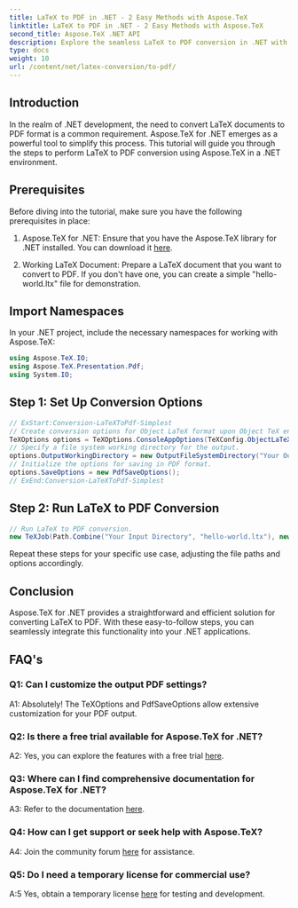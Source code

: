 ```yaml
---
title: LaTeX to PDF in .NET - 2 Easy Methods with Aspose.TeX
linktitle: LaTeX to PDF in .NET - 2 Easy Methods with Aspose.TeX
second_title: Aspose.TeX .NET API
description: Explore the seamless LaTeX to PDF conversion in .NET with Aspose.TeX. Effortless integration and customization for your PDF output.
type: docs
weight: 10
url: /content/net/latex-conversion/to-pdf/
---
```

## Introduction

In the realm of .NET development, the need to convert LaTeX documents to PDF format is a common requirement. Aspose.TeX for .NET emerges as a powerful tool to simplify this process. This tutorial will guide you through the steps to perform LaTeX to PDF conversion using Aspose.TeX in a .NET environment.

## Prerequisites

Before diving into the tutorial, make sure you have the following prerequisites in place:

1. Aspose.TeX for .NET: Ensure that you have the Aspose.TeX library for .NET installed. You can download it [here](https://releases.aspose.com/tex/net/).

2. Working LaTeX Document: Prepare a LaTeX document that you want to convert to PDF. If you don't have one, you can create a simple "hello-world.ltx" file for demonstration.

## Import Namespaces

In your .NET project, include the necessary namespaces for working with Aspose.TeX:

```csharp
using Aspose.TeX.IO;
using Aspose.TeX.Presentation.Pdf;
using System.IO;
```

## Step 1: Set Up Conversion Options

```csharp
// ExStart:Conversion-LaTeXToPdf-Simplest
// Create conversion options for Object LaTeX format upon Object TeX engine extension.
TeXOptions options = TeXOptions.ConsoleAppOptions(TeXConfig.ObjectLaTeX);
// Specify a file system working directory for the output.
options.OutputWorkingDirectory = new OutputFileSystemDirectory("Your Output Directory");
// Initialize the options for saving in PDF format.
options.SaveOptions = new PdfSaveOptions();
// ExEnd:Conversion-LaTeXToPdf-Simplest
```

## Step 2: Run LaTeX to PDF Conversion

```csharp
// Run LaTeX to PDF conversion.
new TeXJob(Path.Combine("Your Input Directory", "hello-world.ltx"), new PdfDevice(), options).Run();
```

Repeat these steps for your specific use case, adjusting the file paths and options accordingly.

## Conclusion

Aspose.TeX for .NET provides a straightforward and efficient solution for converting LaTeX to PDF. With these easy-to-follow steps, you can seamlessly integrate this functionality into your .NET applications.

## FAQ's

### Q1: Can I customize the output PDF settings?

A1: Absolutely! The TeXOptions and PdfSaveOptions allow extensive customization for your PDF output.

### Q2: Is there a free trial available for Aspose.TeX for .NET?

A2: Yes, you can explore the features with a free trial [here](https://releases.aspose.com/).

### Q3: Where can I find comprehensive documentation for Aspose.TeX for .NET?

A3: Refer to the documentation [here](https://reference.aspose.com/tex/net/).

### Q4: How can I get support or seek help with Aspose.TeX?

A4: Join the community forum [here](https://forum.aspose.com/c/tex/47) for assistance.

### Q5: Do I need a temporary license for commercial use?

A:5 Yes, obtain a temporary license [here](https://purchase.aspose.com/temporary-license/) for testing and development.